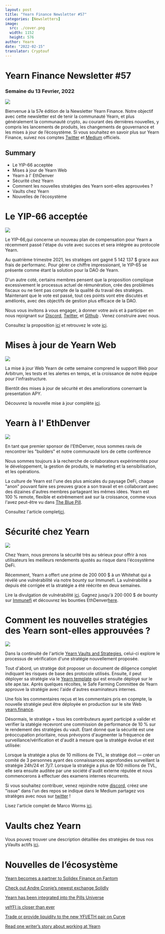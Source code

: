 ```yaml
---
layout: post
title: "Yearn Finance Newsletter #57"
categories: [Newsletters]
image:
  src: ./cover.png
  width: 1152
  height: 576
author: Yearn
date: "2022-02-15"
translator: Cryptouf
---
```


# Yearn Finance Newsletter #57

### Semaine du 13 Fevrier, 2022

![](./image1.jpg?w=1456&h=733)


Bienvenue à la 57e édition de la Newsletter Yearn Finance. Notre objectif avec cette newsletter est de tenir la communauté Yearn, et plus généralement la communauté crypto, au courant des dernières nouvelles, y compris les lancements de produits, les changements de gouvernance et les mises à jour de l’écosystème. Si vous souhaitez en savoir plus sur Yearn Finance, suivez nos comptes [Twitter](https://twitter.com/iearnfinance) et [Medium](https://medium.com/iearn) officiels.

## Summary

* Le YIP-66 acceptée
* Mises à jour de Yearn Web
* Yearn à l' EthDenver
* Sécurité chez Yearn
* Comment les nouvelles stratégies des Yearn sont-elles approuvées ?
* Vaults chez Yearn
* Nouvelles de l’écosystème

# Le YIP-66 acceptée

![](./image2.jpg?w=1456&h=1456)


Le YIP-66,qui concerne un nouveau plan de compensation pour Yearn a récemment passé l'étape du vote avec succes et sera intégrée au protocole Yearn.

Au quatrième trimestre 2021, les stratèges ont gagné 5 142 137 $ grace aux frais de performanc. Pour gérer ce chiffre impressionant, le YIP-65 se présente comme étant la solution pour la DAO de Yearn.

D'un autre coté, certains membres pensent que la proposition complique excessivement le processus actuel de rémunération, crée des problèmes fiscaux ou ne tient pas compte de la qualité du travail des stratèges. Maintenant que le vote est passé, tout ces points vont etre discutés et améliorés, avec des objectifs de gestion plus efficace de la DAO.

Nous vous invitons à vous engager, à donner votre avis et à participer en nous rejoignant sur [Discord](https://discord.gg/8rF374XkXy), [Twitter](http://twitter.com/iearnfinance), et [Github](http://github.com/yearn) . Venez construire avec nous.

Consultez la proposition [ici](https://gov.yearn.finance/t/proposal-streamlining-contributor-compensation/12247) et retrouvez le vote [ici](https://snapshot.org/#/ybaby.eth/proposal/0x804d3765e70d6e4f0f0a225222dadd396cd328595d5fd097b732b36fdf8e6af6).



# Mises à jour de Yearn Web

![](./image3.jpg?w=680&h=372)


La mise à jour Web Yearn de cette semaine comprend le support Web pour Arbitrum, les tests et les alertes en temps, et la croissance de notre équipe pour l'infrastructure.

Bientôt des mises à jour de sécurité et des ameliorations conernant la presentation APY.

Découvrez la nouvelle mise à jour complète [ici](https://yearnweb.substack.com/p/yearn-web-engineering-update-160?r=2y79e&utm_campaign=post&utm_medium=web).

# Yearn à l' EthDenver

![](./image4.jpg?w=680&h=372)

En tant que premier sponsor de l'EthDenver, nous sommes ravis de rencontrer les "builders" et notre communauté lors de cette conférence

Nous sommes toujours à la recherche de collaborateurs expérimentés pour le développement, la gestion de produits, le marketing et la sensibilisation, et les opérations.

La culture de Yearn est l'une des plus amicales du paysage DeFi, chaque "anon" pouvant faire ses preuves grace a son travail et en collaborant avec des dizaines d'autres membres partageant les mêmes idées. Yearn est 100 % remote, flexible et extrêmement axé sur la croissance, comme vous l'avez peut-être vu dans [The Blue Pill](https://thebluepill.eth.limo/).

Consultez l'article complet[ici](https://medium.com/iearn/yearn-finance-will-be-at-ethdenver-we-are-looking-for-people-to-join-our-team-83ed3aa20269).


# Sécurité chez Yearn

![](./image5.jpg?w=1456&h=819)

Chez Yearn, nous prenons la sécurité très au sérieux pour offrir à nos utilisateurs les meilleurs rendements ajustés au risque dans l'écosystème DeFi.

Récemment, Yearn a offert une prime de 200 000 $ à un Whitehat qui a révélé une vulnérabilité via notre bounty sur Immunefi. La vulnérabilité a depuis été corrigée et la stratégie a été réécrite en deux semaines.

Lire la divulgation de vulnérabilité [ici](https://github.com/yearn/yearn-security/blob/master/disclosures/2022-01-30.md). Gagnez jusqu'à 200 000 $ de bounty sur [Immunefi](https://immunefi.com/bounty/yearnfinance/) et découvrez les bounties EthDenver[here](https://www.ethdenver.com/bounties/yearn-finance).

# Comment les nouvelles stratégies des Yearn sont-elles approuvées ?

![](./image6.jpg?w=1456&h=819)

Dans la continuité de l'article [Yearn Vaults and Strategies](https://medium.com/iearn/yearn-finance-explained-what-are-vaults-and-strategies-96970560432), celui-ci explore le processus de vérification d'une stratégie nouvellement proposée.

Tout d'abord, un stratège doit proposer un document de diligence complet indiquant les risques de base des protocole utilisés. Ensuite, il peut déployer sa stratégie via le [Yearn template](https://github.com/yearn/brownie-strategy-mix) qui est ensuite déployé sur le site ape.tax. Après quelques récoltes, le Safe Farming Committee de Yearn approuve la stratégie avec l'aide d'autres examinateurs internes.

Une fois les commentaires reçus et les commentairs pris en copmpte, la nouvelle stratégie peut être déployée en production sur le site Web [yearn.finance](http://yearn.finance/).

Désormais, le stratège + tous les contributeurs ayant participé a valider et verifier la statégie recevront une commission de performance de 10 % sur le rendement des stratégies du vault. Étant donné que la sécurité est une préoccupation prioritaire, nous prévoyons d'augmenter la fréquence de surveillance/vérification et d'audit à mesure que la stratégie évolue et est utilisée:

Lorsque la stratégie a plus de 10 millions de TVL, le stratège doit — créer un comité de 3 personnes ayant des connaissances approfondies surveillant la stratégie 24h/24 et 7j/7.
Lorsque la stratégie a plus de 100 millions de TVL, elle sera ensuite auditée par une société d'audit externe réputée et nous commencerons à effectuer des examens internes récurrents.


Si vous souhaitez contribuer, venez rejoindre notre [discord](https://discord.com/invite/8rF374XkXy), créez une "issue"  dans l'un des repos se indique dans le Medium partagez vos stratèges avec nous sur [ twitter](https://twitter.com/iearnfinance) !

Lisez l'article complet de Marco Worms [ici](https://medium.com/iearn/how-new-yearn-vault-strategies-are-endorsed-8c0e0870790d).

# Vaults chez Yearn

Vous pouvez trouver une description détaillée des stratégies de tous nos yVaults actifs [ici](https://medium.com/yearn-state-of-the-vaults/the-vaults-at-yearn-9237905ffed3).

# Nouvelles de l’écosystème

[Yearn becomes a partner to Solidex Finance on Fantom](https://twitter.com/SolidexFantom/status/1489277199559499776)

[Check out Andre Cronje’s newest exchange Solidly](https://twitter.com/solidlyexchange/status/1491650940109217795)

[Yearn has been integrated into the Pills Universe](https://twitter.com/pillheadddd/status/1492199477238710276)

[veYFI is closer than ever](https://twitter.com/cryptouf/status/1492100813279350785)

[Trade or provide liquidity to the new YFI/ETH pair on Curve](https://curve.fi/factory-crypto/8)

[Read one writer’s story about working at Yearn](https://twitter.com/MarcoWorms/status/1490923070705442819)
